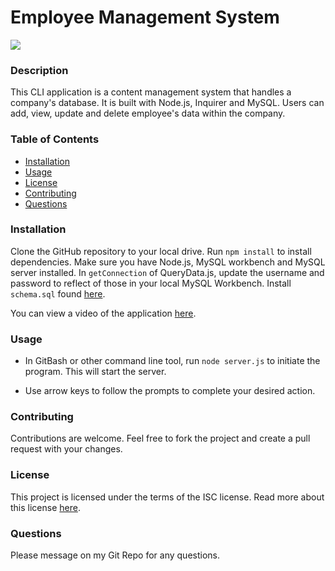 # Employee Management System

[![](https://img.shields.io/badge/License-ISC-green)](https://opensource.org/licenses/ISC)

### Description

This CLI application is a content management system that handles a company's database. It is built with Node.js, Inquirer and MySQL. Users can add, view, update and delete employee's data within the company.

### Table of Contents

* [Installation](#installation)
* [Usage](#usage)
* [License](#license)
* [Contributing](#contributing)
* [Questions](#questions)

### Installation

Clone the GitHub repository to your local drive. Run `npm install` to install dependencies. Make sure you have Node.js, MySQL workbench and MySQL server installed.
In `getConnection` of QueryData.js, update the username and password to reflect of those in your local MySQL Workbench. Install `schema.sql` found [here](db/schema.sql).

You can view a video of the application [here](https://drive.google.com/file/d/13iCKw-I_bPqM10yLSApepVBZiYobAtOl/view).

### Usage

* In GitBash or other command line tool, run `node server.js` to initiate the program. This will start the server.

* Use arrow keys to follow the prompts to complete your desired action.

### Contributing

Contributions are welcome. Feel free to fork the project and create a pull request with your changes.

### License

This project is licensed under the terms of the ISC license. Read more about this license [here](https://opensource.org/licenses/ISC).

### Questions

Please message on my Git Repo for any questions.
